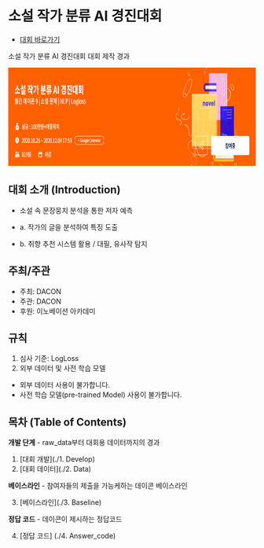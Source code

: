 
# 소설 작가 분류 AI 경진대회

- [대회 바로가기](https://www.dacon.io/competitions/official/235670/overview/description/)

소설 작가 분류 AI 경진대회 대회 제작 경과
<p align="center">
  <img src="main.png" width="800" height="200" /> 
</p>

## 대회 소개 (Introduction)


- 소설 속 문장뭉치 분석을 통한 저자 예측

- a. 작가의 글을 분석하여 특징 도출
- b. 취향 추천 시스템 활용 / 대필, 유사작 탐지


## 주최/주관

- 주최: DACON
- 주관: DACON
- 후원: 이노베이션 아카데미

## 규칙

1. 심사 기준: LogLoss
2. 외부 데이터 및 사전 학습 모델

* 외부 데이터 사용이 불가합니다. 
* 사전 학습 모델(pre-trained Model) 사용이 불가합니다.


## 목차 (Table of Contents)

**개발 단계** - raw_data부터 대회용 데이터까지의 경과


1. [대회 개발](./1. Develop)
2. [대회 데이터](./2. Data)


**베이스라인** - 참여자들의 제출을 가능케하는 데이콘 베이스라인

3. [베이스라인](./3. Baseline)


**정답 코드** - 데이콘이 제시하는 정답코드

4. [정답 코드] (./4. Answer_code)








